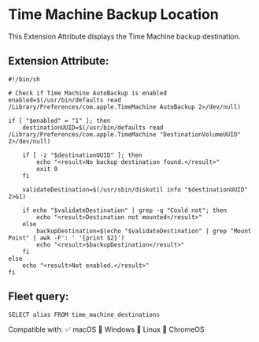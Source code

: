 # Time Machine Backup Location

This Extension Attribute displays the Time Machine backup destination.
 
## Extension Attribute:
```
#!/bin/sh

# Check if Time Machine AutoBackup is enabled
enabled=$(/usr/bin/defaults read /Library/Preferences/com.apple.TimeMachine AutoBackup 2>/dev/null)

if [ "$enabled" = "1" ]; then
    destinationUUID=$(/usr/bin/defaults read /Library/Preferences/com.apple.TimeMachine "DestinationVolumeUUID" 2>/dev/null)

    if [ -z "$destinationUUID" ]; then
        echo "<result>No backup destination found.</result>"
        exit 0
    fi

    validateDestination=$(/usr/sbin/diskutil info "$destinationUUID" 2>&1)

    if echo "$validateDestination" | grep -q "Could not"; then
        echo "<result>Destination not mounted</result>"
    else
        backupDestination=$(echo "$validateDestination" | grep "Mount Point" | awk -F': ' '{print $2}')
        echo "<result>$backupDestination</result>"
    fi
else
    echo "<result>Not enabled.</result>"
fi
```
## Fleet query:
```SELECT alias FROM time_machine_destinations```

Compatible with: ✅ macOS 🚫 Windows 🚫 Linux 🚫 ChromeOS